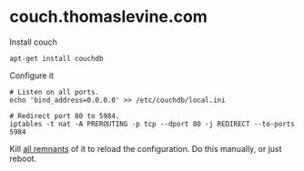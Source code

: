 couch.thomaslevine.com
======================

Install couch

    apt-get install couchdb
    
Configure it

    # Listen on all ports.
    echo 'bind_address=0.0.0.0' >> /etc/couchdb/local.ini
    
    # Redirect port 80 to 5984.
    iptables -t nat -A PREROUTING -p tcp --dport 80 -j REDIRECT --to-ports 5984

Kill [all remnants](http://serverfault.com/questions/79453/why-cant-i-access-my-couchdb-instance-externally-on-ubuntu-9-04-server)
of it to reload the configuration. Do this manually, or just reboot.